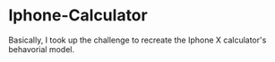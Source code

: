 # Iphone-Calculator
Basically, I took up the challenge to recreate the Iphone X calculator's behavorial model.
